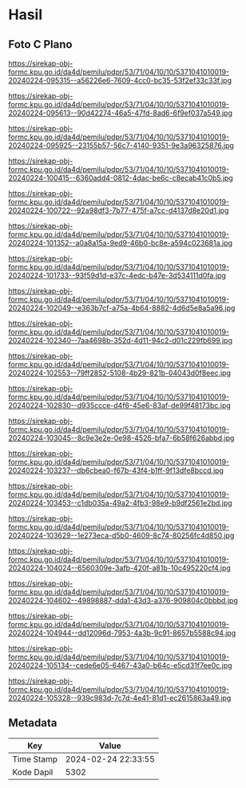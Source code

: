 # Hasil

## Foto C Plano

https://sirekap-obj-formc.kpu.go.id/da4d/pemilu/pdpr/53/71/04/10/10/5371041010019-20240224-095315--a56226e6-7609-4cc0-bc35-53f2ef33c33f.jpg

https://sirekap-obj-formc.kpu.go.id/da4d/pemilu/pdpr/53/71/04/10/10/5371041010019-20240224-095613--90d42274-46a5-47fd-8ad6-6f9ef037a549.jpg

https://sirekap-obj-formc.kpu.go.id/da4d/pemilu/pdpr/53/71/04/10/10/5371041010019-20240224-095925--23155b57-56c7-4140-9351-9e3a96325876.jpg

https://sirekap-obj-formc.kpu.go.id/da4d/pemilu/pdpr/53/71/04/10/10/5371041010019-20240224-100415--6360add4-0812-4dac-be6c-c8ecab41c0b5.jpg

https://sirekap-obj-formc.kpu.go.id/da4d/pemilu/pdpr/53/71/04/10/10/5371041010019-20240224-100722--92a98df3-7b77-475f-a7cc-d4137d8e20d1.jpg

https://sirekap-obj-formc.kpu.go.id/da4d/pemilu/pdpr/53/71/04/10/10/5371041010019-20240224-101352--a0a8a15a-9ed9-46b0-bc8e-a594c023681a.jpg

https://sirekap-obj-formc.kpu.go.id/da4d/pemilu/pdpr/53/71/04/10/10/5371041010019-20240224-101733--93f59d1d-e37c-4edc-b47e-3d534111d0fa.jpg

https://sirekap-obj-formc.kpu.go.id/da4d/pemilu/pdpr/53/71/04/10/10/5371041010019-20240224-102049--e363b7cf-a75a-4b64-8882-4d6d5e8a5a96.jpg

https://sirekap-obj-formc.kpu.go.id/da4d/pemilu/pdpr/53/71/04/10/10/5371041010019-20240224-102340--7aa4698b-352d-4d11-94c2-d01c229fb699.jpg

https://sirekap-obj-formc.kpu.go.id/da4d/pemilu/pdpr/53/71/04/10/10/5371041010019-20240224-102553--79ff2852-5108-4b29-821b-04043d0f8eec.jpg

https://sirekap-obj-formc.kpu.go.id/da4d/pemilu/pdpr/53/71/04/10/10/5371041010019-20240224-102830--d935ccce-d4f6-45e6-83af-de99f48173bc.jpg

https://sirekap-obj-formc.kpu.go.id/da4d/pemilu/pdpr/53/71/04/10/10/5371041010019-20240224-103045--8c9e3e2e-0e98-4526-bfa7-6b58f626abbd.jpg

https://sirekap-obj-formc.kpu.go.id/da4d/pemilu/pdpr/53/71/04/10/10/5371041010019-20240224-103237--db6cbea0-f67b-43f4-b1ff-9f13dfe8bccd.jpg

https://sirekap-obj-formc.kpu.go.id/da4d/pemilu/pdpr/53/71/04/10/10/5371041010019-20240224-103453--c1db035a-49a2-4fb3-98e9-b9df2561e2bd.jpg

https://sirekap-obj-formc.kpu.go.id/da4d/pemilu/pdpr/53/71/04/10/10/5371041010019-20240224-103629--1e273eca-d5b0-4609-8c74-80256fc4d850.jpg

https://sirekap-obj-formc.kpu.go.id/da4d/pemilu/pdpr/53/71/04/10/10/5371041010019-20240224-104024--6560309e-3afb-420f-a81b-10c495220cf4.jpg

https://sirekap-obj-formc.kpu.go.id/da4d/pemilu/pdpr/53/71/04/10/10/5371041010019-20240224-104602--49898887-dda1-43d3-a376-909804c0bbbd.jpg

https://sirekap-obj-formc.kpu.go.id/da4d/pemilu/pdpr/53/71/04/10/10/5371041010019-20240224-104944--dd12096d-7953-4a3b-9c91-8657b5588c94.jpg

https://sirekap-obj-formc.kpu.go.id/da4d/pemilu/pdpr/53/71/04/10/10/5371041010019-20240224-105134--cede6e05-6467-43a0-b64c-e5cd31f7ee0c.jpg

https://sirekap-obj-formc.kpu.go.id/da4d/pemilu/pdpr/53/71/04/10/10/5371041010019-20240224-105328--939c983d-7c7d-4e41-81d1-ec2615863a49.jpg


## Metadata

| Key        | Value               |
| ---------- | ------------------- |
| Time Stamp | 2024-02-24 22:33:55 |
| Kode Dapil | 5302                |



